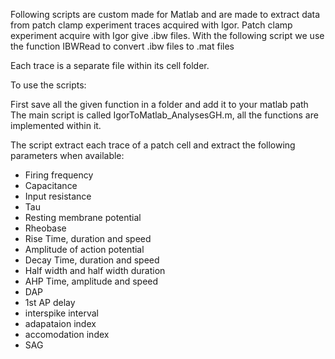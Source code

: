 Following scripts are custom made for Matlab and are made to extract data from patch clamp experiment traces acquired with Igor.
Patch clamp experiment acquire with Igor give .ibw files.
With the following script we use the function IBWRead to convert .ibw files to .mat files 

Each trace is a separate file within its cell folder. 

To use the scripts:

First save all the given function in a folder and add it to your matlab path
The main script is called IgorToMatlab_AnalysesGH.m, all the functions are implemented within it. 

The script extract each trace of a patch cell and extract the following parameters when available:

- Firing frequency
- Capacitance
- Input resistance
- Tau
- Resting membrane potential
- Rheobase
- Rise Time, duration and speed
- Amplitude of action potential
- Decay Time, duration and speed
- Half width and half width duration
- AHP Time, amplitude and speed
- DAP
- 1st AP delay
- interspike interval
- adapataion index
- accomodation index
- SAG
